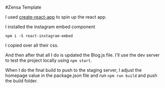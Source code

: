 #Zensa Template

I used [create-react-app](https://github.com/facebookincubator/create-react-app) to spin up the react app.

I installed the instagram embed component 

```
npm i -S react-instagram-embed
```

I copied over all their css.

And then after that all I do is updated the Blog.js file. I'll use the dev server to test the project locally using `npm start`.

When I do the final build to push to the staging server, I adjust the homepage value in the package.json file and run `npm run build` and push the build folder.
